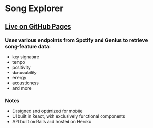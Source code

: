 # Song Explorer
[logo]: https://github.com/barton-w/song-explorer/blob/master/public/se-logo.png

## [Live on GitHub Pages](https://barton-w.github.io/song-explorer/)

### Uses various endpoints from Spotify and Genius to retrieve song-feature data:
  - key signature
  - tempo
  - positivity
  - danceability
  - energy
  - acousticness
  - and more

### Notes
  - Designed and optimized for mobile
  - UI built in React, with exclusively functional components
  - API built on Rails and hosted on Heroku
